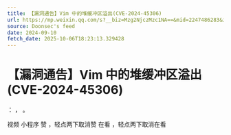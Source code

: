 ```yaml
---
title: 【漏洞通告】Vim 中的堆缓冲区溢出(CVE-2024-45306)
url: https://mp.weixin.qq.com/s?__biz=Mzg2NjczMzc1NA==&mid=2247486283&idx=3&sn=8b9cac95c2168c9ef33e9368c6e07f6b
source: Doonsec's feed
date: 2024-09-10
fetch_date: 2025-10-06T18:23:13.329428
---
```


# 【漏洞通告】Vim 中的堆缓冲区溢出(CVE-2024-45306)

：
，
。

视频
小程序
赞
，轻点两下取消赞
在看
，轻点两下取消在看